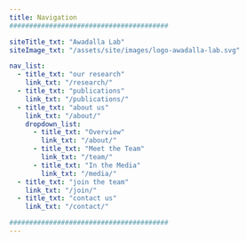 ```yaml
---
title: Navigation
########################################

siteTitle_txt: "Awadalla Lab"
siteImage_txt: "/assets/site/images/logo-awadalla-lab.svg"

nav_list:
  - title_txt: "our research"
    link_txt: "/research/"
  - title_txt: "publications"
    link_txt: "/publications/"
  - title_txt: "about us"
    link_txt: "/about/"
    dropdown_list:
      - title_txt: "Overview"
        link_txt: "/about/"
      - title_txt: "Meet the Team"
        link_txt: "/team/"
      - title_txt: "In the Media"
        link_txt: "/media/"
  - title_txt: "join the team"
    link_txt: "/join/"
  - title_txt: "contact us"
    link_txt: "/contact/"

########################################
---
```

